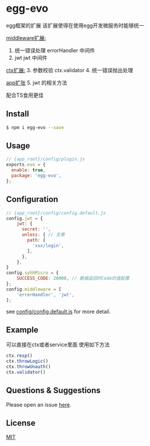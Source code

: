 # egg-evo

  egg框架的扩展 该扩展使得在使用egg开发微服务时能够统一
  
  [middleware扩展:](./app/middleware/)
  
  
  1. 统一错误处理  errorHandler 中间件
  2. jwt          jwt 中间件
  
  [ctx扩展:](./app/extend/context)
  3. 参数校验 ctx.validator
  4. 统一错误抛出处理  
  
  [app扩张](./app/extend/application)
  5. jwt 的相关方法
  
  配合TS食用更佳
  
  
  

## Install

```bash
$ npm i egg-evo --save
```

## Usage

```js
// {app_root}/config/plugin.js
exports.evo = {
  enable: true,
  package: 'egg-evo',
};
```

## Configuration

```js
// {app_root}/config/config.default.js
config.jwt = {
    jwt: {
      secret: '',
      unless: { // 无需
        path: [
          'xxx/login',
        ],
      },
    },
}
config.syhhMicro = {
    SUCCESS_CODE: 20000, // 数据返回时Code的值配置
};
config.middleware = [
    'errorHandler', 'jwt',
];
```

see [config/config.default.js](config/config.default.js) for more detail.

## Example

可以直接在ctx或者service里面  使用如下方法
```js
ctx.resp()
ctx.throwLogic()
ctx.throwUnauth()
ctx.validator()
```

## Questions & Suggestions

Please open an issue [here](https://github.com/turing-babycare/egg-evo/issues).

## License

[MIT](LICENSE)
